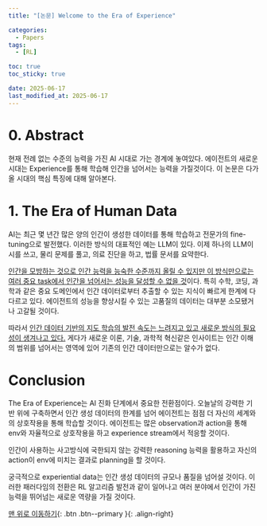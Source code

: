 ```yaml
---
title: "[논문] Welcome to the Era of Experience"

categories:
  - Papers
tags:
  - [RL]

toc: true
toc_sticky: true

date: 2025-06-17
last_modified_at: 2025-06-17
---
```


# 0. Abstract

현재 전례 없는 수준의 능력을 가진 AI 시대로 가는 경계에 놓여있다. 에이전트의 새로운 시대는 Experience를 통해 학습해 인간을 넘어서는 능력을 가질것이다. 이 논문은 다가올 시대의 핵심 특징에 대해 알아본다.

# 1. The Era of Human Data

AI는 최근 몇 년간 많은 양의 인간이 생성한 데이터를 통해 학습하고 전문가의 fine-tuning으로 발전했다. 이러한 방식의 대표적인 예는 LLM이 있다. 이제 하나의 LLM이 시를 쓰고, 물리 문제를 풀고, 의료 진단을 하고, 법률 문서를 요약한다.

<u>인간을 모방하는 것으로 인간 능력을 능숙한 수준까지 올릴 수 있지만 이 방식만으로는 여러 중요 task에서 인간을 넘어서는 성능을 달성할 수 없을 것</u>이다. 특히 수학, 코딩, 과학과 같은 중요 도메인에서 인간 데이터로부터 추출할 수 있는 지식이 빠르게 한계에 다다르고 있다. 에이전트의 성능을 향상시킬 수 있는 고품질의 데이터는 대부분 소모됐거나 고갈될 것이다.

따라서 <u>인간 데이터 기반의 지도 학습의 발전 속도는 느려지고 있고 새로운 방식의 필요성이 생겨나고 있다.</u> 게다가 새로운 이론, 기술, 과학적 혁신같은 인사이트는 인간 이해의 범위를 넘어서는 영역에 있어 기존의 인간 데이터만으로는 알수가 없다.


# Conclusion

The Era of Experience는 AI 진화 단계에서 중요한 전환점이다. 오늘날의 강력한 기반 위에 구축하면서 인간 생성 데이터의 한계를 넘어 에이전트는 점점 더 자신의 세계와의 상호작용을 통해 학습할 것이다. 에이전트는 많은 observation과 action을 통해 env와 자율적으로 상호작용을 하고 experience stream에서 적응할 것이다.

인간이 사용하는 사고방식에 국한되지 않는 강력한 reasoning 능력을 활용하고 자신의 action이 env에 미치는 결과로 planning을 할 것이다.

궁극적으로 experiential data는 인간 생성 데이터의 규모나 품질을 넘어설 것이다. 이러한 패러다임의 전환은 RL 알고리즘 발전과 같이 일어나고 여러 분야에서 인간이 가진 능력을 뛰어넘는 새로운 역량을 가질 것이다.

[맨 위로 이동하기](#){: .btn .btn--primary }{: .align-right}
